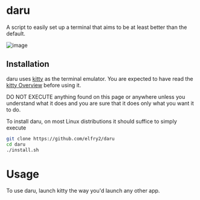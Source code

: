 # daru
A script to easily set up a terminal that aims to be at least better than the default.

![image](https://github.com/user-attachments/assets/d9d6613d-34f8-4d49-b67a-d9a113cfb567)

## Installation
daru uses [kitty](https://sw.kovidgoyal.net/kitty/) as the terminal emulator. You are expected to have read the [kitty Overview](https://sw.kovidgoyal.net/kitty/overview/) before using it.

DO NOT EXECUTE anything found on this page or anywhere unless you understand what it does and you are sure that it does only what you want it to do.

To install daru, on most Linux distributions it should suffice to simply execute
```bash
git clone https://github.com/elfry2/daru
cd daru
./install.sh
```

# Usage
To use daru, launch kitty the way you'd launch any other app.
